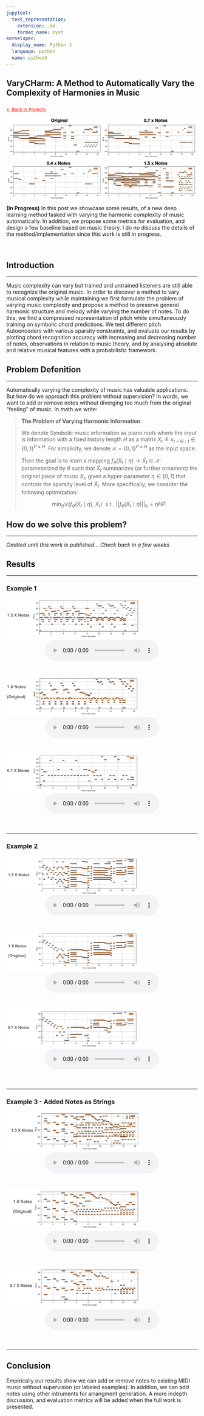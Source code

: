 ```yaml
---
jupytext:
  text_representation:
    extension: .md
    format_name: myst
kernelspec:
  display_name: Python 3
  language: python
  name: python3
---
```


## VaryCHarm: A Method to Automatically Vary the Complexity of Harmonies in Music

 <sub> <a href="https://jmhuer.github.io/mini_book/_build/html/docs/portfolio.html" style="color: red; text-decoration: underline;text-decoration-style: dotted;">← Back to Projects</a> </sub>

<img src="../.gitbook/assets/varycharm.png" align="center"/>

<br>

 **(In Progress)** In this post we showcase some results, of a new deep learning method tasked with varying the harmonic complexity of music automatically. In addition, we propose some metrics for evaluation, and design a few baseline based on music theory. I do no discuss the details of the method/implementation since this work is still in progress.


<br>


## Introduction
---

Music complexity can vary but trained and untrained listeners are still able to recognize the original music. In order to discover a method to vary musical complexity while maintaining we first formulate the problem of varying music complexity and propose a method to preserve general harmonic structure and melody while varying the number of notes. To do this, we find a compressed representation of pitch while simultaneously training on symbolic chord predictions. We test different pitch Autoencoders with various sparsity constraints, and evaluate our results by plotting chord recognition accuracy with increasing and decreasing number of notes, observations in relation to music theory, and by analysing absolute and relative musical features with a probabilistic framework.




## Problem Defenition
---


Automatically varying the complexity of music has valuable applications. But how do we approach this problem without supervision? In words, we want to add or remove notes without diverging too much from the original "feeling" of music. In math we write:
> **The Problem of Varying Harmonic Information**:
>
>We denote Symbolic music information as piano rools where the input is information with a fixed history length $H$ as a matrix $X_t \triangleq x_{t-H:t} \in \{0,1\}^{P \times H}$. For simplicity, we denote $\mathcal{X} = \{0,1\}^{P \times H}$ as the input space.
>
>Then the goal is to learn a mapping $f_\theta(X_t \mid \eta) \rightarrow \hat{X}_t \in \mathcal{X}$ parameterized by $\theta$ such that $\hat{X}_t$ summarizes (or further ornament) the original piece of music $X_t$, given a hyper-parameter $\eta \in [0,1]$ that controls the sparsity level of $\hat{X}_t$. More specifically, we consider the following optimization:
>
>$$  \min_{\theta} \mathcal{D}\bigg(f_\theta(X_t \mid \eta),~X_t\bigg) ~~\text{s.t.}~~||f_\theta(X_t \mid \eta)||_0 = \eta HP.$$
>






## How do we solve this problem?
---


*Omitted until this work is published... Check back in a few weeks* 





## Results
---

### Example 1
<img src="../.gitbook/assets/example1a-1.png" width="70%"  align="center"/>
<div align="center">
<audio controls>
  <source src="../../../../audio/example1a-1.wav" type="audio/wav">
Your browser does not support the audio element.
</audio> </div>
<br>
<br>

<img src="../.gitbook/assets/example1a-2.png" width="70%"  align="center"/>
<div align="center">
<audio controls>
  <source src="../../../../audio/example1a-2.wav" type="audio/wav">
Your browser does not support the audio element.
</audio> </div>
<br>
<br>

<img src="../.gitbook/assets/example1a-3.png" width="70%"  align="center"/>
<div align="center">
<audio controls>
  <source src="../../../../audio/example1a-3.wav" type="audio/wav">
Your browser does not support the audio element.
</audio> </div>
<br>
<br>

---
### Example 2
<img src="../.gitbook/assets/example2a-1.png" width="70%"  align="center"/>
<div align="center">
<audio controls>
  <source src="../../../../audio/example2a-1.wav" type="audio/wav">
Your browser does not support the audio element.
</audio> </div>
<br>
<br>

<img src="../.gitbook/assets/example2a-2.png" width="70%"  align="center"/>
<div align="center">
<audio controls>
  <source src="../../../../audio/example2a-2.wav" type="audio/wav">
Your browser does not support the audio element.
</audio> </div>
<br>
<br>

<img src="../.gitbook/assets/example2a-3.png" width="70%"  align="center"/>
<div align="center">
<audio controls>
  <source src="../../../../audio/example2a-3.wav" type="audio/wav">
Your browser does not support the audio element.
</audio> </div>
<br>
<br>

---
### Example 3 - Added Notes as Strings
<img src="../.gitbook/assets/example3a-1.png" width="70%"  align="center"/>
<div align="center">
<audio controls>
  <source src="../../../../audio/example3a-1.wav" type="audio/wav">
Your browser does not support the audio element.
</audio> </div>
<br>
<br>

<img src="../.gitbook/assets/example3a-2.png" width="70%"  align="center"/>
<div align="center">
<audio controls>
  <source src="../../../../audio/example3a-2.wav" type="audio/wav">
Your browser does not support the audio element.
</audio> </div>
<br>
<br>

<img src="../.gitbook/assets/example3a-3.png" width="70%"  align="center"/>
<div align="center">
<audio controls>
  <source src="../../../../audio/example3a-3.wav" type="audio/wav">
Your browser does not support the audio element.
</audio> </div>
<br>
<br>

---
## Conclusion
 Empirically our results show we can add or remove notes to existing MIDI music without supervision (or labeled examples). In addition, we can add notes using other intruments for arrangment generation. A more indepth discussion, and evaluation metrics will be added when the full work is presented. 

<!-- Our results indicate the end-to-end autoencoder-BiLSTM Lifetime method outperforms a simple music theory baseline, and a regular auto encoder according to the metrics discussed. The current method does have a few limi- tations. Namely we are compressing pitch information and most of the added embellishments are added vertically and depend on build on the existing rhythm. However, we believe this method and evaluation scheme provides some ground work for exploring rhythmic components to potentially be extended. -->






